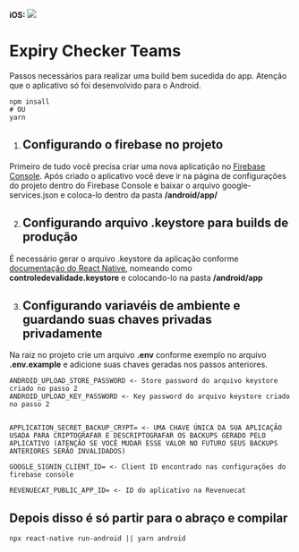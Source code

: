 <strong>iOS: </strong><img src="https://build.appcenter.ms/v0.1/apps/5a7b5548-8897-4bef-93c6-b3dc3db8b041/branches/main/badge" />

# Expiry Checker Teams

Passos necessários para realizar uma build bem sucedida do app. Atenção que o aplicativo só foi desenvolvido para o Android.

```
npm insall
# OU
yarn
```

1. ## Configurando o firebase no projeto
Primeiro de tudo você precisa criar uma nova aplicatição no [Firebase Console](https://console.firebase.google.com/?hl=pt-br). Após criado o aplicativo você deve ir na página de configurações do projeto dentro do Firebase Console e baixar o arquivo google-services.json e coloca-lo dentro da pasta **/android/app/**

2. ## Configurando arquivo .keystore para builds de produção
É necessário gerar o arquivo .keystore da aplicação conforme [documentação do React Native](https://reactnative.dev/docs/signed-apk-android), nomeando como **controledevalidade.keystore** e colocando-lo na pasta **/android/app**

3. ## Configurando variavéis de ambiente e guardando suas chaves privadas privadamente
Na raiz no projeto crie um arquivo **.env** conforme exemplo no arquivo **.env.example** e adicione suas chaves geradas nos passos anteriores.
```
ANDROID_UPLOAD_STORE_PASSWORD <- Store password do arquivo keystore criado no passo 2
ANDROID_UPLOAD_KEY_PASSWORD <- Key password do arquivo keystore criado no passo 2


APPLICATION_SECRET_BACKUP_CRYPT= <- UMA CHAVE ÚNICA DA SUA APLICAÇÃO USADA PARA CRIPTOGRAFAR E DESCRIPTOGRAFAR OS BACKUPS GERADO PELO APLICATIVO (ATENÇÃO SE VOCÊ MUDAR ESSE VALOR NO FUTURO SEUS BACKUPS ANTERIORES SERÃO INVALIDADOS)

GOOGLE_SIGNIN_CLIENT_ID= <- Client ID encontrado nas configurações do firebase console

REVENUECAT_PUBLIC_APP_ID= <- ID do aplicativo na Revenuecat
```

## Depois disso é só partir para o abraço e compilar
```
npx react-native run-android || yarn android
```
